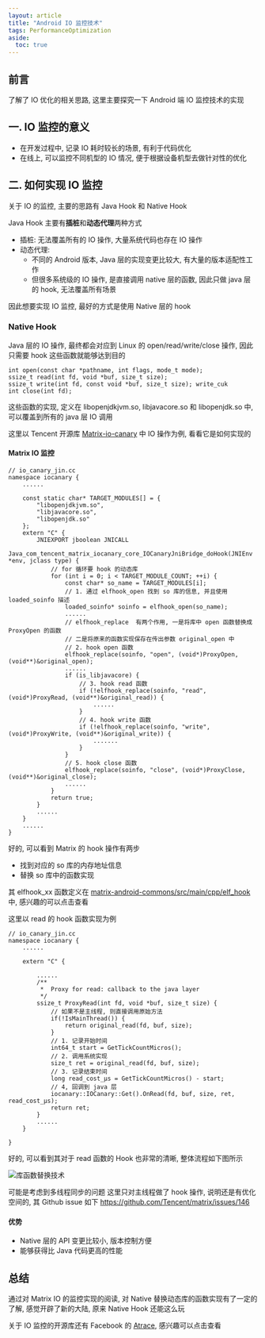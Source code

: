 ```yaml
---
layout: article
title: "Android IO 监控技术"
tags: PerformanceOptimization
aside:
  toc: true
---
```


## 前言
了解了 IO 优化的相关思路, 这里主要探究一下 Android 端 IO 监控技术的实现

## 一. IO 监控的意义
- 在开发过程中, 记录 IO 耗时较长的场景, 有利于代码优化
- 在线上, 可以监控不同机型的 IO 情况, 便于根据设备机型去做针对性的优化

## 二. 如何实现 IO 监控
关于 IO 的监控, 主要的思路有 Java Hook 和 Native Hook

<!--more-->

Java Hook 主要有**插桩**和**动态代理**两种方式
- 插桩: 无法覆盖所有的 IO 操作, 大量系统代码也存在 IO 操作
- 动态代理: 
  - 不同的 Android 版本, Java 层的实现变更比较大, 有大量的版本适配性工作
  - 但很多系统级的 IO 操作, 是直接调用 native 层的函数, 因此只做 java 层的 hook, 无法覆盖所有场景

因此想要实现 IO 监控, 最好的方式是使用 Native 层的 hook

### Native Hook
Java 层的 IO 操作, 最终都会对应到 Linux 的 open/read/write/close 操作, 因此只需要 hook 这些函数就能够达到目的
```
int open(const char *pathname, int flags, mode_t mode);
ssize_t read(int fd, void *buf, size_t size);
ssize_t write(int fd, const void *buf, size_t size); write_cuk
int close(int fd);
```
这些函数的实现, 定义在 libopenjdkjvm.so, libjavacore.so 和 libopenjdk.so 中, 可以覆盖到所有的 java 层 IO 调用

这里以 Tencent 开源库 [Matrix-io-canary](https://github.com/Tencent/matrix/tree/master/matrix/matrix-android/matrix-io-canary) 中 IO 操作为例, 看看它是如何实现的

#### Matrix IO 监控
```
// io_canary_jin.cc
namespace iocanary {
    ......
    
    const static char* TARGET_MODULES[] = {
        "libopenjdkjvm.so",
        "libjavacore.so",
        "libopenjdk.so"
    };
    extern "C" {
        JNIEXPORT jboolean JNICALL
        Java_com_tencent_matrix_iocanary_core_IOCanaryJniBridge_doHook(JNIEnv *env, jclass type) {
            // for 循环要 hook 的动态库
            for (int i = 0; i < TARGET_MODULE_COUNT; ++i) {
                const char* so_name = TARGET_MODULES[i];
                // 1. 通过 elfhook_open 找到 so 库的信息, 并且使用 loaded_soinfo 描述
                loaded_soinfo* soinfo = elfhook_open(so_name);
                ......
                // elfhook_replace  有两个作用, 一是将库中 open 函数替换成 ProxyOpen 的函数
                // 二是将原来的函数实现保存在传出参数 original_open 中
                // 2. hook open 函数
                elfhook_replace(soinfo, "open", (void*)ProxyOpen, (void**)&original_open);
                ......
                if (is_libjavacore) {
                    // 3. hook read 函数
                    if (!elfhook_replace(soinfo, "read", (void*)ProxyRead, (void**)&original_read)) {
                        ......
                    }
                    // 4. hook write 函数
                    if (!elfhook_replace(soinfo, "write", (void*)ProxyWrite, (void**)&original_write)) {
                        .......
                    }
                }
                // 5. hook close 函数
                elfhook_replace(soinfo, "close", (void*)ProxyClose, (void**)&original_close);
                ......
            }
            return true;
        }
        ......
    }
    ......
}
```
好的, 可以看到 Matrix 的 hook 操作有两步
- 找到对应的 so 库的内存地址信息
- 替换 so 库中的函数实现

其 elfhook_xx 函数定义在 [matrix-android-commons/src/main/cpp/elf_hook](https://github.com/Tencent/matrix/tree/master/matrix/matrix-android/matrix-android-commons/src/main/cpp/elf_hook) 中, 感兴趣的可以点击查看

这里以 read 的 hook 函数实现为例

```
// io_canary_jin.cc
namespace iocanary {
    ......
    
    extern "C" {
    
        ......
        /**
         *  Proxy for read: callback to the java layer
         */
        ssize_t ProxyRead(int fd, void *buf, size_t size) {
            // 如果不是主线程, 则直接调用原始方法
            if(!IsMainThread()) {
                return original_read(fd, buf, size);
            }
            // 1. 记录开始时间
            int64_t start = GetTickCountMicros();
            // 2. 调用系统实现
            size_t ret = original_read(fd, buf, size);
            // 3. 记录结束时间
            long read_cost_μs = GetTickCountMicros() - start;
            // 4, 回调到 java 层
            iocanary::IOCanary::Get().OnRead(fd, buf, size, ret, read_cost_μs);
            return ret;
        }
        ......
    }
    
}
```
好的, 可以看到其对于 read 函数的 Hook 也非常的清晰, 整体流程如下图所示

![库函数替换技术](https://i.loli.net/2019/06/21/5d0ca5d2ee12578731.png)

可能是考虑到多线程同步的问题 这里只对主线程做了 hook 操作, 说明还是有优化空间的, 其 Github issue 如下 https://github.com/Tencent/matrix/issues/146

#### 优势
- Native 层的 API 变更比较小, 版本控制方便
- 能够获得比 Java 代码更高的性能

## 总结
通过对 Matrix IO 的监控实现的阅读, 对 Native 替换动态库的函数实现有了一定的了解, 感觉开辟了新的大陆, 原来 Native Hook 还能这么玩

关于 IO 监控的开源库还有 Facebook 的 [Atrace](https://github.com/facebookincubator/profilo/blob/master/cpp/atrace/Atrace.cpp#L172), 感兴趣可以点击查看